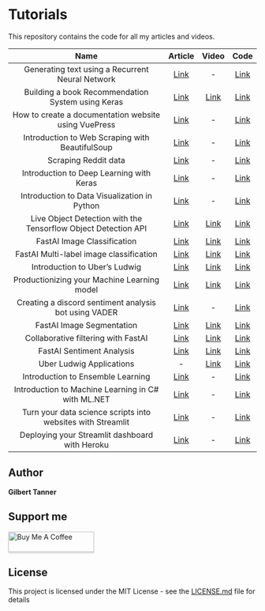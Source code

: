 # Tutorials

This repository contains the code for all my articles and videos.

| Name         | Article | Video | Code |
|:---------------:|:--------:|:----------:|:------:|
| Generating text using a Recurrent Neural Network | [Link](https://gilberttanner.com/blog/generating-text-using-a-recurrent-neuralnetwork) | - | [Link](https://github.com/TannerGilbert/Tutorials/blob/master/Keras-Tutorials/4.%20LSTM%20Text%20Generation/Keras%20LSTM%20Text%20Generation.ipynb) |
| Building a book Recommendation System using Keras | [Link](https://gilberttanner.com/blog/building-a-book-recommendation-system-usingkeras) | [Link](https://youtu.be/4vwNkHFuZBk) | [Link](https://github.com/TannerGilbert/Tutorials/blob/master/Recommendation%20System/Recommendation%20System.ipynb) |
| How to create a documentation website using VuePress | [Link](https://gilberttanner.com/blog/how-to-create-a-documentation-website-usingvuepress) | - | [Link](https://github.com/TannerGilbert/Tutorials/tree/master/VuePress%20Documentation%20Website) |
| Introduction to Web Scraping with BeautifulSoup | [Link](https://gilberttanner.com/blog/introduction-to-web-scraping-with-beautifulsoup) | - | [Link](https://github.com/TannerGilbert/Tutorials/tree/master/Introduction%20to%20Web%20Scraping%20with%20BeautifulSoup) |
| Scraping Reddit data | [Link](https://gilberttanner.com/blog/scraping-redditdata) | - | [Link](https://github.com/TannerGilbert/Tutorials/tree/master/Reddit%20Webscraping%20using%20PRAW) |
| Introduction to Deep Learning with Keras | [Link](https://gilberttanner.com/blog/introduction-to-deep-learning-withkeras) | - | [Link](https://github.com/TannerGilbert/Tutorials/blob/master/Introduction%20to%20Deep%20Learning%20with%C2%A0Keras/Introduction%20to%20Deep%20Learning%20with%20Keras.ipynb) |
| Introduction to Data Visualization in Python | [Link](https://gilberttanner.com/blog/introduction-to-data-visualization-inpython) | - | [Link](https://github.com/TannerGilbert/Tutorials/tree/master/Introduction%20to%20Data%20Visualization%20in%C2%A0Python) |
| Live Object Detection with the Tensorflow Object Detection API | [Link](https://gilberttanner.com/blog/live-object-detection) | [Link](https://youtu.be/NV1g0DYb_vs) | [Link](https://github.com/TannerGilbert/Tutorials/blob/master/Tensorflow%20Object%20Detection/detect_object_in_webcam_video.ipynb) |
| FastAI Image Classification | [Link](https://gilberttanner.com/blog/fastai-image-classification) | [Link](https://youtu.be/mWSrzJ-jANM) | [Link](https://github.com/TannerGilbert/Tutorials/blob/master/FastAI/Animal%20detector%20from%20Google%20images.ipynb) |
| FastAI Multi-label image classification | [Link](https://gilberttanner.com/blog/fastai-multi-label-image-classification) | [Link](https://youtu.be/IPXr_L4qdEg) | [Link](https://github.com/TannerGilbert/Tutorials/blob/master/FastAI/%20Multi-label%20prediction%20with%20Planet%20Amazon%20dataset.ipynb) |
| Introduction to Uber’s Ludwig | [Link](https://gilberttanner.com/blog/introduction-to-ubers-ludwig) | [Link](https://youtu.be/uSOsos2eKHI) | [Link](https://github.com/TannerGilbert/Tutorials/tree/master/Uber%20Ludwig%20Introduction) |
| Productionizing your Machine Learning model | [Link](https://gilberttanner.com/blog/productionizing-your-machine-learning-model) | [Link](https://youtu.be/tjSV6pzJsGg) | [Link](https://github.com/TannerGilbert/Tutorials/tree/master/Deploying%20your%20ML%20Model) |
| Creating a discord sentiment analysis bot using VADER | [Link](https://gilberttanner.com/blog/creating-a-discord-sentiment-analysis-bot-using-vader) | - | [Link](https://github.com/TannerGilbert/Tutorials/tree/master/Discord%20Sentiment%20Analysis%20Bot) |
| FastAI Image Segmentation | [Link](https://gilberttanner.com/blog/fastai-image-segmentation) | [Link](https://youtu.be/X6vqwM15tl8) | [Link](https://github.com/TannerGilbert/Tutorials/blob/master/FastAI/Image%20segmentation%20on%20CamVid%20dataset.ipynb) |
| Collaborative filtering with FastAI | [Link](https://gilberttanner.com/blog/collaborative-filtering-with-fastai) | [Link](https://youtu.be/Svz02ezIbnE) | [Link](https://github.com/TannerGilbert/Tutorials/blob/master/FastAI/Book%20Recommendation%20System.ipynb) |
| FastAI Sentiment Analysis | [Link](https://gilberttanner.com/blog/fastai-sentiment-analysis) | [Link](https://youtu.be/pR9gqcYAG-c) | [Link](https://github.com/TannerGilbert/Tutorials/blob/master/FastAI/Twitter%20US%20Airline%20Sentiment.ipynb) |
| Uber Ludwig Applications | - | [Link](https://youtu.be/oN1_XLGk91k) | [Link](https://github.com/TannerGilbert/Tutorials/tree/master/Uber%20Ludwig%20Examples) |
| Introduction to Ensemble Learning | [Link](https://gilberttanner.com/blog/introduction-to-ensemble-learning) | - | [Link](https://github.com/TannerGilbert/Tutorials/tree/master/A%20guide%20to%20Ensemble%C2%A0Learning) |
| Introduction to Machine Learning in C# with ML.NET | [Link](https://gilberttanner.com/blog/introduction-to-machine-learning-in-c-with-ml-net) | - | [Link](https://github.com/TannerGilbert/Tutorials/tree/master/Introduction%20to%20Machine%20Learning%20in%20C%23%20with%20ML.NET/CreditCardFraudDetection) |
| Turn your data science scripts into websites with Streamlit | [Link](https://gilberttanner.com/blog/turn-your-data-science-script-into-websites-with-streamlit) | - | [Link](https://github.com/TannerGilbert/Tutorials/tree/master/Streamlit) |
| Deploying your Streamlit dashboard with Heroku | [Link](https://gilberttanner.com/blog/deploying-your-streamlit-dashboard-with-heroku) | - | [Link](https://github.com/TannerGilbert/Tutorials/tree/master/Streamlit/Deploy-Application-with-Heroku) |

## Author
 **Gilbert Tanner**
 
## Support me

<a href="https://www.buymeacoffee.com/gilberttanner" target="_blank"><img src="https://www.buymeacoffee.com/assets/img/custom_images/orange_img.png" alt="Buy Me A Coffee" style="height: 41px !important;width: 174px !important;box-shadow: 0px 3px 2px 0px rgba(190, 190, 190, 0.5) !important;-webkit-box-shadow: 0px 3px 2px 0px rgba(190, 190, 190, 0.5) !important;" ></a>

## License

This project is licensed under the MIT License - see the [LICENSE.md](LICENSE) file for details

